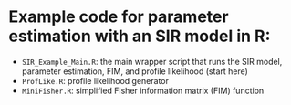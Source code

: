 # Example code for parameter estimation with an SIR model in R:

- `SIR_Example_Main.R`: the main wrapper script that runs the SIR model, parameter estimation, FIM, and profile likelihood (start here)
- `ProfLike.R`: profile likelihood generator
- `MiniFisher.R`: simplified Fisher information matrix (FIM) function
